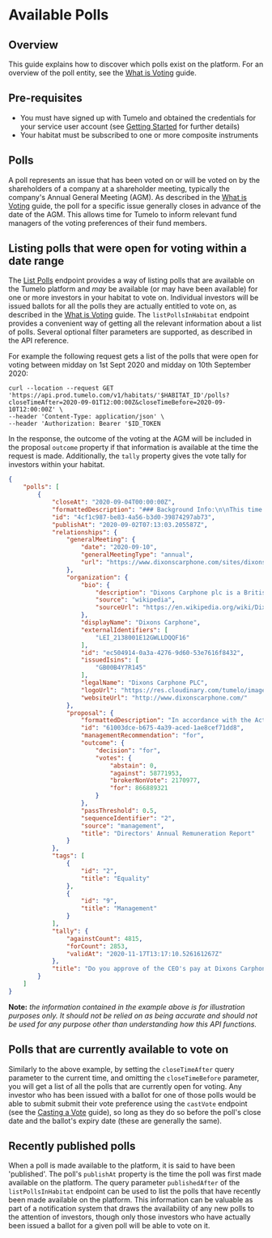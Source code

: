# Available Polls

## Overview

This guide explains how to discover which polls exist on the platform. For an overview of the poll entity, see the [What is Voting](../What_is_Voting/README.md) guide.


## Pre-requisites

* You must have signed up with Tumelo and obtained the credentials for your service user account (see [Getting Started](../Getting_Started/README.md) for further details)
* Your habitat must be subscribed to one or more composite instruments

## Polls

A poll represents an issue that has been voted on or will be voted on by the shareholders of a company at a shareholder meeting, typically the company's Annual General Meeting (AGM). As described in the [What is Voting](../What_is_Voting/README.md) guide, the poll for a specific issue generally closes in advance of the date of the AGM. This allows time for Tumelo to inform relevant fund managers of the voting preferences of their fund members.

## Listing polls that were open for voting within a date range
The [List Polls](https://docs.tumelo.com/#operation/listPollsInHabitat) endpoint provides a way of listing polls that are available on the Tumelo platform and _may_ be available (or may have been available) for one or more investors in your habitat to vote on. Individual investors will be issued ballots for all the polls they are actually entitled to vote on, as described in the [What is Voting](../What_is_Voting/README.md) guide. The `listPollsInHabitat` endpoint provides a convenient way of getting all the relevant information about a list of polls. Several optional filter parameters are supported, as described in the API reference.

For example the following request gets a list of the polls that were open for voting between midday on 1st Sept 2020 and midday on 10th September 2020:

```shell
curl --location --request GET 'https://api.prod.tumelo.com/v1/habitats/'$HABITAT_ID'/polls?closeTimeAfter=2020-09-01T12:00:00Z&closeTimeBefore=2020-09-10T12:00:00Z' \
--header 'Content-Type: application/json' \
--header 'Authorization: Bearer '$ID_TOKEN
```

In the response, the outcome of the voting at the AGM will be included in the proposal `outcome` property if that information is available at the time the request is made. Additionally, the `tally` property gives the vote tally for investors within your habitat.

```json
{
    "polls": [
        {
            "closeAt": "2020-09-04T00:00:00Z",
            "formattedDescription": "### Background Info:\n\nThis time last year, Dixons Carphone (... additional content omitted ...). Although this vote is non-binding, we will use it to make future decisions on pay.",
            "id": "4cf1c987-be83-4a56-b3d0-39874297ab73",
            "publishAt": "2020-09-02T07:13:03.205587Z",
            "relationships": {
                "generalMeeting": {
                    "date": "2020-09-10",
                    "generalMeetingType": "annual",
                    "url": "https://www.dixonscarphone.com/sites/dixons-carphone-v2/files/dixon-v2/document/2020-notice-of-meeting-23-july-2020.pdf"
                },
                "organization": {
                    "bio": {
                        "description": "Dixons Carphone plc is a British multinational electrical and telecommunications retailer and services company headquartered in London, formed on 7 August 2014 by the merger of Dixons Retail and Carphone Warehouse Group. ",
                        "source": "wikipedia",
                        "sourceUrl": "https://en.wikipedia.org/wiki/Dixons_Carphone"
                    },
                    "displayName": "Dixons Carphone",
                    "externalIdentifiers": [
                        "LEI_2138001E12GWLLDQQF16"
                    ],
                    "id": "ec504914-0a3a-4276-9d60-53e7616f8432",
                    "issuedIsins": [
                        "GB00B4Y7R145"
                    ],
                    "legalName": "Dixons Carphone PLC",
                    "logoUrl": "https://res.cloudinary.com/tumelo/image/upload/w_128,h_128,c_fit/v1580303313/mzenfik6pb1u0glislrc.png",
                    "websiteUrl": "http://www.dixonscarphone.com/"
                },
                "proposal": {
                    "formattedDescription": "In accordance with the Act, (... additional content omitted ...)",
                    "id": "61003dce-b675-4a39-aced-1ae8cef71dd8",
                    "managementRecommendation": "for",
                    "outcome": {
                        "decision": "for",
                        "votes": {
                            "abstain": 0,
                            "against": 58771953,
                            "brokerNonVote": 2170977,
                            "for": 866889321
                        }
                    },
                    "passThreshold": 0.5,
                    "sequenceIdentifier": "2",
                    "source": "management",
                    "title": "Directors' Annual Remuneration Report"
                }
            },
            "tags": [
                {
                    "id": "2",
                    "title": "Equality"
                },
                {
                    "id": "9",
                    "title": "Management"
                }
            ],
            "tally": {
                "againstCount": 4815,
                "forCount": 2853,
                "validAt": "2020-11-17T13:17:10.526161267Z"
            },
            "title": "Do you approve of the CEO's pay at Dixons Carphone?"
        }
    ]
}
```

**Note:** _the information contained in the example above is for illustration purposes only. It should not be relied on as being accurate and should not be used for any purpose other than understanding how this API functions._

## Polls that are currently available to vote on
Similarly to the above example, by setting the `closeTimeAfter` query parameter to the current time, and omitting the `closeTimeBefore` parameter, you will get a list of all the polls that are currently open for voting. Any investor who has been issued with a ballot for one of those polls would be able to submit submit their vote preference using the `castVote` endpoint (see the [Casting a Vote](../Casting_a_Vote/README.md) guide), so long as they do so before the poll's close date and the ballot's expiry date (these are generally the same).

## Recently published polls
When a poll is made available to the platform, it is said to have been 'published'. The poll's `publishAt` property is the time the poll was first made available on the platform. The query parameter `publishedAfter` of the `listPollsInHabitat` endpoint can be used to list the polls that have recently been made available on the platform. This information can be valuable as part of a notification system that draws the availability of any new polls to the attention of investors, though only those investors who have actually been issued a ballot for a given poll will be able to vote on it.
